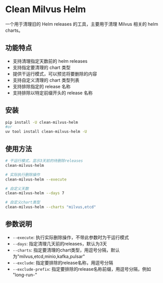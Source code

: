 # Clean Milvus Helm

一个用于清理旧的 Helm releases 的工具，主要用于清理 Milvus 相关的 helm charts。

## 功能特点

- 支持清理指定天数前的 helm releases
- 支持指定要清理的 chart 类型
- 提供干运行模式，可以预览将要删除的内容
- 支持自定义清理的 chart 类型列表
- 支持排除指定的 release 名称
- 支持排除以特定前缀开头的 release 名称

## 安装

```bash
pip install -U clean-milvus-helm
#or
uv tool install clean-milvus-helm -U
```

## 使用方法

```bash
# 干运行模式，显示3天前的待删除releases
clean-milvus-helm

# 实际执行删除操作
clean-milvus-helm --execute

# 自定义天数
clean-milvus-helm --days 7

# 自定义chart类型
clean-milvus-helm --charts "milvus,etcd"
```

## 参数说明

- `--execute`: 执行实际删除操作，不带此参数时为干运行模式
- `--days`: 指定清理几天前的releases，默认为3天
- `--charts`: 指定要清理的chart类型，用逗号分隔，默认为"milvus,etcd,minio,kafka,pulsar"
- `--exclude`: 指定要排除的release名称，用逗号分隔
- `--exclude-prefix`: 指定要排除的release名称前缀，用逗号分隔，例如 "long-run-"
